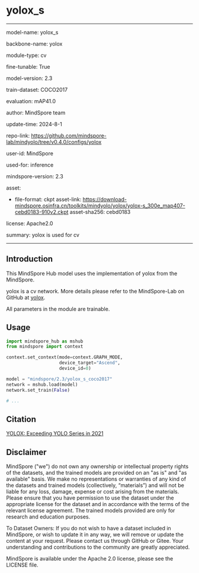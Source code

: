 # yolox_s

---

model-name: yolox_s

backbone-name: yolox

module-type: cv

fine-tunable: True

model-version: 2.3

train-dataset: COCO2017

evaluation: mAP41.0

author: MindSpore team

update-time: 2024-8-1

repo-link: <https://github.com/mindspore-lab/mindyolo/tree/v0.4.0/configs/yolox>

user-id: MindSpore

used-for: inference

mindspore-version: 2.3

asset:

-
    file-format: ckpt
    asset-link: <https://download-mindspore.osinfra.cn/toolkits/mindyolo/yolox/yolox-s_300e_map407-cebd0183-910v2.ckpt>
    asset-sha256: cebd0183

license: Apache2.0

summary: yolox is used for cv

---

## Introduction

This MindSpore Hub model uses the implementation of yolox from the MindSpore.

yolox is a cv network. More details please refer to the MindSpore-Lab on GitHub at [yolox](https://github.com/mindspore-lab/mindyolo/blob/v0.4.0/configs/yolox/README.md).

All parameters in the module are trainable.

## Usage

```python
import mindspore_hub as mshub
from mindspore import context

context.set_context(mode=context.GRAPH_MODE,
                    device_target="Ascend",
                    device_id=0)

model = "mindspore/2.3/yolox_s_coco2017"
network = mshub.load(model)
network.set_train(False)

# ...
```

## Citation

[YOLOX: Exceeding YOLO Series in 2021](https://arxiv.org/pdf/2107.08430.pdf)

## Disclaimer

MindSpore ("we") do not own any ownership or intellectual property rights of the datasets, and the trained models are provided on an "as is" and "as available" basis. We make no representations or warranties of any kind of the datasets and trained models (collectively, “materials”) and will not be liable for any loss, damage, expense or cost arising from the materials. Please ensure that you have permission to use the dataset under the appropriate license for the dataset and in accordance with the terms of the relevant license agreement. The trained models provided are only for research and education purposes.

To Dataset Owners: If you do not wish to have a dataset included in MindSpore, or wish to update it in any way, we will remove or update the content at your request. Please contact us through GitHub or Gitee. Your understanding and contributions to the community are greatly appreciated.

MindSpore is available under the Apache 2.0 license, please see the LICENSE file.
